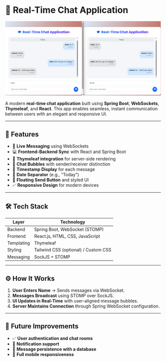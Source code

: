 # 💬 Real-Time Chat Application

![Real-Time Chat App Screenshot](./Screenshot%202025-07-03%20143613.png)

A modern **real-time chat application** built using **Spring Boot**, **WebSockets**, **Thymeleaf**, and **React**. This app enables seamless, instant communication between users with an elegant and responsive UI.

---

## 🚀 Features

- 🔄 **Live Messaging** using WebSockets
- 💻 **Frontend-Backend Sync** with React and Spring Boot
- 🧠 **Thymeleaf integration** for server-side rendering
- 💬 **Chat Bubbles** with sender/receiver distinction
- 📅 **Timestamp Display** for each message
- 📌 **Date Separator** (e.g., “Today”)
- 🎨 **Floating Send Button** and styled UI
- ✅ **Responsive Design** for modern devices

---

## 🛠️ Tech Stack

| Layer        | Technology                  |
|--------------|-----------------------------|
| Backend      | Spring Boot, WebSocket (STOMP) |
| Frontend     | React.js, HTML, CSS, JavaScript |
| Templating   | Thymeleaf                   |
| Styling      | Tailwind CSS (optional) / Custom CSS |
| Messaging    | SockJS + STOMP              |

---
## ⚙️ How It Works

1. **User Enters Name** → Sends messages via WebSocket.
2. **Messages Broadcast** using STOMP over SockJS.
3. **UI Updates in Real-Time** with user-aligned message bubbles.
4. **Server Maintains Connection** through Spring WebSocket configuration.

---

## 🎯 Future Improvements

- ✅ **User authentication and chat rooms**  
- 🔔 **Notification support**
- 💾 **Message persistence with a database**
- 📱 **Full mobile responsiveness**




